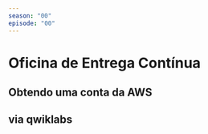 ```yaml
---
season: "00"
episode: "00"
---
```

# Oficina de Entrega Contínua

## Obtendo uma conta da AWS

## via qwiklabs